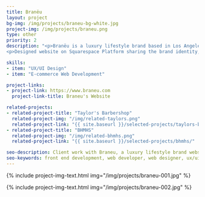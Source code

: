 ```yaml
---
title: Branëu
layout: project
bg-img: /img/projects/braneu-bg-white.jpg
project-img: /img/projects/braneu.png
type: other
priority: 2
description: "<p>Branëu is a luxury lifestyle brand based in Los Angeles, California.  The concept for this brand lies in sourcing high quality fabrics, minimal design with a luxury feel for men and women.</p>
<p>Designed website on Squarespace Platform sharing the brand identity, culture and products for sale.  We also design a monthly newsletter and manage all website maintenance.</p>"

skills:
- item: "UX/UI Design"
- item: "E-commerce Web Development"

project-links:
- project-link: https://www.braneu.com
  project-link-title: Braneu's Website

related-projects:
- related-project-title: "Taylor's Barbershop"
  related-project-img: "/img/related-taylors.png"
  related-project-link: "{{ site.baseurl }}/selected-projects/taylors-barbershop/"
- related-project-title: "BHMHS"
  related-project-img: "/img/related-bhmhs.png"
  related-project-link: "{{ site.baseurl }}/selected-projects/bhmhs/"

seo-description: Client work with Braneu, a luxury lifestyle brand website designed and developed by Montier Kess.
seo-keywords: front end development, web developer, web designer, ux/ui designer, baltimore, atlanta, wordpress developer, static website developer, javascript, black woman, tech, black woman in tech, montier kess, STEM, entrepreneurship, svncrwns, atlanta, strategy, fashion, streetwear, retail brands, scale brands, business strategy
---
```


{% include project-img-text.html img="/img/projects/braneu-001.jpg" %}

{% include project-img-text.html img="/img/projects/braneu-002.jpg" %}